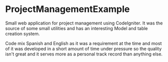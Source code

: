 ProjectManagementExample
========================

Small web application for project management using CodeIgniter. 
It was the source of some small utilities and has an interesting Model and table creation system.

Code mix Spanish and English as it was a requirement at the time and most of it was developed in a short amount of time under pressure so the quality isn't great and it serves more as a personal track record than anything else.
